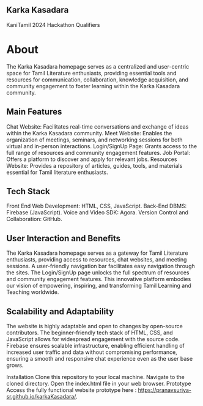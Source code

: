 ## Karka Kasadara
KaniTamil 2024 Hackathon Qualifiers
# About
The Karka Kasadara homepage serves as a centralized and user-centric space for Tamil Literature enthusiasts, providing essential tools and resources for communication, collaboration, knowledge acquisition, and community engagement to foster learning within the Karka Kasadara community.

## Main Features
Chat Website: Facilitates real-time conversations and exchange of ideas within the Karka Kasadara community.
Meet Website: Enables the organization of meetings, seminars, and networking sessions for both virtual and in-person interactions.
Login/SignUp Page: Grants access to the full range of resources and community engagement features.
Job Portal: Offers a platform to discover and apply for relevant jobs.
Resources Website: Provides a repository of articles, guides, tools, and materials essential for Tamil literature enthusiasts.

## Tech Stack
Front End Web Development: HTML, CSS, JavaScript.
Back-End DBMS: Firebase (JavaScript).
Voice and Video SDK: Agora.
Version Control and Collaboration: GitHub.

## User Interaction and Benefits
The Karka Kasadara homepage serves as a gateway for Tamil Literature enthusiasts, providing access to resources, chat websites, and meeting sessions. A user-friendly navigation bar facilitates easy navigation through the sites. The Login/SignUp page unlocks the full spectrum of resources and community engagement features. This innovative platform embodies our vision of empowering, inspiring, and transforming Tamil Learning and Teaching worldwide.

## Scalability and Adaptability
The website is highly adaptable and open to changes by open-source contributors. The beginner-friendly tech stack of HTML, CSS, and JavaScript allows for widespread engagement with the source code. Firebase ensures scalable infrastructure, enabling efficient handling of increased user traffic and data without compromising performance, ensuring a smooth and responsive chat experience even as the user base grows.

Installation
Clone this repository to your local machine.
Navigate to the cloned directory.
Open the index.html file in your web browser.
Prototype
Access the fully functional website prototype here : https://pranavsuriya-sr.github.io/karkaKasadara/.
